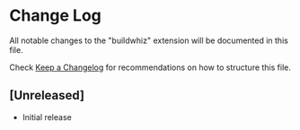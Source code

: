 # Change Log

All notable changes to the "buildwhiz" extension will be documented in this file.

Check [Keep a Changelog](http://keepachangelog.com/) for recommendations on how to structure this file.

## [Unreleased]

- Initial release